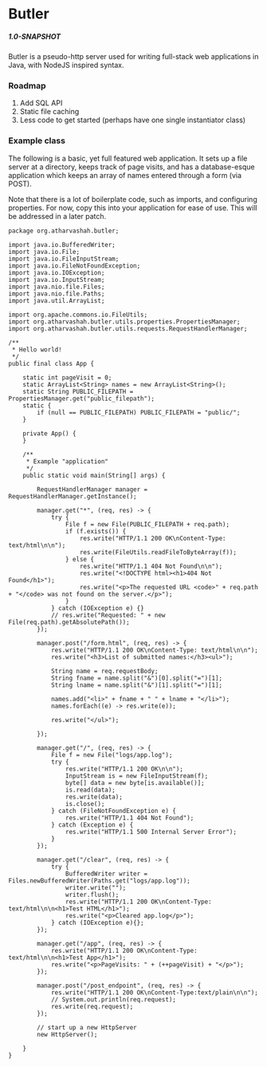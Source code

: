 # Butler
##### *1.0-SNAPSHOT*

Butler is a pseudo-http server used for writing full-stack web applications in Java, with NodeJS inspired syntax.

### Roadmap
1. Add SQL API
2. Static file caching
3. Less code to get started (perhaps have one single instantiator class)

### Example class
The following is a basic, yet full featured web application. It sets up a file server at a directory, keeps track of page visits, and has a database-esque application which keeps an array of names entered through a form (via POST).


Note that there is a lot of boilerplate code, such as imports, and configuring properties. For now, copy this into your application for ease of use. This will be addressed in a later patch.


```
package org.atharvashah.butler;

import java.io.BufferedWriter;
import java.io.File;
import java.io.FileInputStream;
import java.io.FileNotFoundException;
import java.io.IOException;
import java.io.InputStream;
import java.nio.file.Files;
import java.nio.file.Paths;
import java.util.ArrayList;

import org.apache.commons.io.FileUtils;
import org.atharvashah.butler.utils.properties.PropertiesManager;
import org.atharvashah.butler.utils.requests.RequestHandlerManager;

/**
 * Hello world!
 */
public final class App {

    static int pageVisit = 0;
    static ArrayList<String> names = new ArrayList<String>();
    static String PUBLIC_FILEPATH = PropertiesManager.get("public_filepath");
    static {
        if (null == PUBLIC_FILEPATH) PUBLIC_FILEPATH = "public/";
    }

    private App() {
    }

    /**
     * Example "application"
     */
    public static void main(String[] args) {

        RequestHandlerManager manager = RequestHandlerManager.getInstance();

        manager.get("*", (req, res) -> {
            try {
                File f = new File(PUBLIC_FILEPATH + req.path);
                if (f.exists()) {
                    res.write("HTTP/1.1 200 OK\nContent-Type: text/html\n\n");
                    res.write(FileUtils.readFileToByteArray(f));
                } else {
                    res.write("HTTP/1.1 404 Not Found\n\n");
                    res.write("<!DOCTYPE html><h1>404 Not Found</h1>");
                    res.write("<p>The requested URL <code>" + req.path + "</code> was not found on the server.</p>");
                }
            } catch (IOException e) {}
            // res.write("Requested: " + new File(req.path).getAbsolutePath());
        });

        manager.post("/form.html", (req, res) -> {
            res.write("HTTP/1.1 200 OK\nContent-Type: text/html\n\n");
            res.write("<h3>List of submitted names:</h3><ul>");

            String name = req.requestBody;
            String fname = name.split("&")[0].split("=")[1];
            String lname = name.split("&")[1].split("=")[1];

            names.add("<li>" + fname + " " + lname + "</li>");
            names.forEach((e) -> res.write(e));
            
            res.write("</ul>");
            
        });

        manager.get("/", (req, res) -> {
            File f = new File("logs/app.log");
            try {
                res.write("HTTP/1.1 200 OK\n\n");
                InputStream is = new FileInputStream(f);
                byte[] data = new byte[is.available()];
                is.read(data);
                res.write(data);
                is.close();
            } catch (FileNotFoundException e) {
                res.write("HTTP/1.1 404 Not Found");
            } catch (Exception e) {
                res.write("HTTP/1.1 500 Internal Server Error");
            }
        });

        manager.get("/clear", (req, res) -> {
            try {
                BufferedWriter writer = Files.newBufferedWriter(Paths.get("logs/app.log"));
                writer.write("");
                writer.flush();
                res.write("HTTP/1.1 200 OK\nContent-Type: text/html\n\n<h1>Test HTML</h1>");
                res.write("<p>Cleared app.log</p>");
            } catch (IOException e){};
        });

        manager.get("/app", (req, res) -> {
            res.write("HTTP/1.1 200 OK\nContent-Type: text/html\n\n<h1>Test App</h1>");
            res.write("<p>PageVisits: " + (++pageVisit) + "</p>");
        });

        manager.post("/post_endpoint", (req, res) -> {
            res.write("HTTP/1.1 200 OK\nContent-Type:text/plain\n\n");
            // System.out.println(req.request);
            res.write(req.request);
        });

        // start up a new HttpServer
        new HttpServer();

    }
}
```